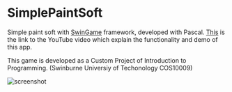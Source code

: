 # SimplePaintSoft

Simple paint soft with [SwinGame](http://www.swingame.com/) framework, developed with Pascal.
[This](https://www.youtube.com/watch?v=ARo-rnUH6Wk&feature=youtu.be) is the link to the YouTube video which explain the functionality and demo of this app.

This game is developed as a Custom Project of Introduction to Programming. (Swinburne Universiy of Techonology COS10009)

![screenshot](https://user-images.githubusercontent.com/31240090/52117346-d68b3100-2656-11e9-99b7-2f8409a9bdf9.png)
